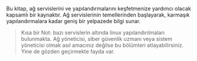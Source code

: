 Bu kitap, ağ servislerini ve yapılandırmalarını keşfetmenize yardımcı olacak kapsamlı bir kaynaktır. Ağ servislerinin temellerinden başlayarak, karmaşık yapılandırmalara kadar geniş bir yelpazede bilgi sunar. 

> Kısa bir Not: bazı servislerin altında linux yapılandırılmaları bulunmakta. Ağ yöneticisi, siber güvenlik uzmanı veya sistem yöneticisi olmak asıl amacınız değilse bu bölümleri atlayabilirsiniz. Yine de gözden geçirmekte fayda var.

